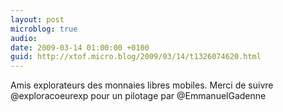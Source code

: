 ```yaml
---
layout: post
microblog: true
audio: 
date: 2009-03-14 01:00:00 +0100
guid: http://xtof.micro.blog/2009/03/14/t1326074620.html
---
```

Amis explorateurs des monnaies libres mobiles. Merci de suivre  @exploracoeurexp pour un pilotage par @EmmanuelGadenne
